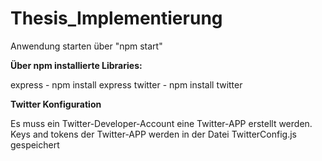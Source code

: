 # Thesis_Implementierung

Anwendung starten über "npm start"


**Über npm installierte Libraries:**

express - npm install express
twitter - npm install twitter


**Twitter Konfiguration**

Es muss ein Twitter-Developer-Account eine Twitter-APP erstellt werden.
Keys and tokens der Twitter-APP werden in der Datei TwitterConfig.js gespeichert
